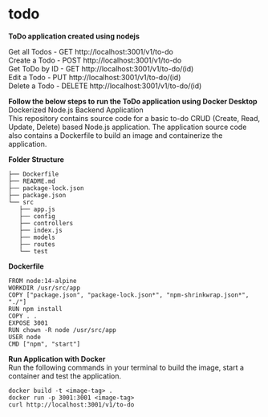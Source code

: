 
# todo
**ToDo application created using nodejs**

Get all Todos - GET http://localhost:3001/v1/to-do  
Create a Todo - POST http://localhost:3001/v1/to-do  
Get ToDo by ID - GET http://localhost:3001/v1/to-do/(id)  
Edit a Todo - PUT http://localhost:3001/v1/to-do/(id)  
Delete a Todo - DELETE http://localhost:3001/v1/to-do/(id)  

**Follow the below steps to run the ToDo application using Docker Desktop**  
Dockerized Node.js Backend Application  
This repository contains source code for a basic to-do CRUD (Create, Read, Update, Delete) based Node.js application. The application source code also contains a Dockerfile to build an image and containerize the application.  

**Folder Structure**  
```
├── Dockerfile
├── README.md
├── package-lock.json
├── package.json
└── src
   ├── app.js
   ├── config
   ├── controllers
   ├── index.js
   ├── models
   ├── routes
   └── test
```

**Dockerfile**  
```
FROM node:14-alpine
WORKDIR /usr/src/app
COPY ["package.json", "package-lock.json*", "npm-shrinkwrap.json*", "./"]
RUN npm install 
COPY . .
EXPOSE 3001
RUN chown -R node /usr/src/app
USER node
CMD ["npm", "start"]
```

**Run Application with Docker**  
Run the following commands in your terminal to build the image, start a container and test the application.  
```
docker build -t <image-tag> .
docker run -p 3001:3001 <image-tag>
curl http://localhost:3001/v1/to-do
```

